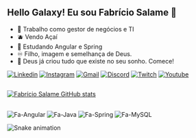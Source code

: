 ## Hello Galaxy! Eu sou Fabrício Salame 👋 

- 🔭 Trabalho como gestor de negócios e TI
- 🫐 Vendo Açaí
- 🌱 Estudando Angular e Spring
- ♾️ Filho, imagem e semelhança de Deus.
- 💬 Deus já criou tudo que existe no seu sonho. Comece!

[![Linkedin](https://img.shields.io/badge/-LinkedIn-%230077B5?style=for-the-badge&logo=linkedin&logoColor=white)](https://www.linkedin.com/in/fabriciosalame)
[![Instagram](https://img.shields.io/badge/-Instagram-%23E4405F?style=for-the-badge&logo=instagram&logoColor=white)](https://instagram.com/fabriciosalame)
[![Gmail](https://img.shields.io/badge/-Gmail-%23333?style=for-the-badge&logo=gmail&logoColor=white)](mailto:fabriciosalame@gmail.com)
[![Discord](https://img.shields.io/badge/Discord-7289DA?style=for-the-badge&logo=discord&logoColor=white)](https://discord.gg/wgGwX96P)
[![Twitch](https://img.shields.io/badge/Twitch-9146FF?style=for-the-badge&logo=twitch&logoColor=white)](https://www.twitch.tv/fabriciosalame)
[![Youtube](https://img.shields.io/badge/YouTube-FF0000?style=for-the-badge&logo=youtube&logoColor=white)](https://www.youtube.com/channel/UCtJWbi6reTMng6ljIHsZCcg)
##
[![Fabrício Salame GitHub stats](https://github-readme-stats.vercel.app/api?username=fabriciosalame&show_icons=true&theme=algolia&include_all_commits=true&count_private=true)](https://github.com/fabriciosalame)
<!--
[![Top Langs](https://github-readme-stats.vercel.app/api/top-langs/?username=fabriciosalame&layout=compact&langs_count=7&theme=algolia)](https://github.com/fabriciosalame/github-readme-stats)
-->
##
<div style="display: inline_block">
  <img align="center" alt="Fa-Angular" src="https://img.shields.io/badge/Angular-DD0031?style=for-the-badge&logo=angular&logoColor=white" />
  <img align="center" alt="Fa-Java" src="https://img.shields.io/badge/Java-ED8B00?style=for-the-badge&logo=java&logoColor=white" />
  <img align="center" alt="Fa-Spring" src="https://img.shields.io/badge/Spring-6DB33F?style=for-the-badge&logo=spring&logoColor=white" />
  <img align="center" alt="Fa-MySQL" src="https://img.shields.io/badge/MySQL-00000F?style=for-the-badge&logo=mysql&logoColor=white" />
</div>

![Snake animation](https://github.com/fabriciosalame/fabriciosalame/blob/output/github-contribution-grid-snake.svg)
